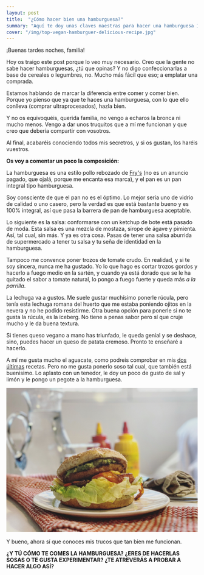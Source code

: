 ```yaml
---
layout: post
title:  "¿Cómo hacer bien una hamburguesa?"
summary: "Aquí te doy unas claves maestras para hacer una hamburguesa Instagram"
cover: "/img/top-vegan-hamburguer-delicious-recipe.jpg"
---
```


¡Buenas tardes noches, familia!


Hoy os traigo este post porque lo veo muy necesario. Creo que la gente no sabe hacer hamburguesas, ¿tú que opinas? Y no digo confeccionarlas a base de cereales o legumbres, no. Mucho más fácil que eso; a emplatar una comprada. 


Estamos hablando de marcar la diferencia entre comer y comer bien. Porque yo pienso que ya que te haces una hamburguesa, con lo que ello conlleva (comprar ultraprocesados), hazla bien.


Y no os equivoquéis, querida familia, no vengo a echaros la bronca ni mucho menos. Vengo a dar unos truquitos que a mí me funcionan y que creo que debería compartir con vosotros. 


Al final, acabaréis conociendo todos mis secretros, y si os gustan, los haréis vuestros.


**Os voy a comentar un poco la composición:**

La hamburguesa es una estilo pollo rebozado de [Fry's](https://www.fryfamilyfood.com/uk/our-food/vegan-chicken-burgers/) (no es un anuncio pagado, que ojalá, porque me encanta esa marca), y el pan es un pan integral tipo hamburguesa. 


Soy consciente de que el pan no es el óptimo. Lo mejor sería uno de vidrio de calidad o uno casero, pero la verdad es que está bastante bueno y es 100% integral, así que pasa la barrera de pan de hamburguesa aceptable.


Lo siguiente es la salsa: conformarse con un ketchup de bote está pasado de moda. Esta salsa es una mezcla de mostaza, sirope de ágave y pimienta. Así, tal cual, sin más. Y ya es otra cosa. Pasas de tener una salsa aburrida de supermercado a tener tu salsa y tu seña de identidad en la hamburguesa.


Tampoco me convence poner trozos de tomate crudo. En realidad, y si te soy sincera, nunca me ha gustado. Yo lo que hago es cortar trozos gordos y hacerlo a fuego medio en la sartén, y cuando ya está dorado que se le ha quitado el sabor a tomate natural, lo pongo a fuego fuerte y queda más *a la parrilla*.


La lechuga va a gustos. Me suele gustar muchísimo ponerle rúcula, pero tenía esta lechuga romana del huerto que me estaba poniendo ojitos en la nevera y no he podido resistirme. Otra buena opción para ponerle si no te gusta la rúcula, es la iceberg. No tiene a penas sabor pero sí que cruje mucho y le da buena textura.


Si tienes queso vegano a mano has triunfado, le queda genial y se deshace, sino, puedes hacer un queso de patata cremoso. Pronto te enseñaré a hacerlo.


A mí me gusta mucho el aguacate, como podreis comprobar en mis [dos](https://laveganadepueblo.com/2019/06/10/Pesto-Aguacate.html) [últimas](https://laveganadepueblo.com/2019/06/05/Bizcocho-chocolate-y-aguacate.html) recetas. Pero no me gusta ponerlo soso tal cual, que también está buenisimo. Lo aplasto con un tenedor, le doy un poco de gusto de sal y limón y le pongo un pegote a la hamburguesa.





![](/img/burguer.JPG)




Y bueno, ahora sí que conoces mis trucos que tan bien me funcionan. 




**¿Y TÚ CÓMO TE COMES LA HAMBURGUESA? ¿ERES DE HACERLAS SOSAS O TE GUSTA EXPERIMENTAR? ¿TE ATREVERÁS A PROBAR A HACER ALGO ASÍ?**


